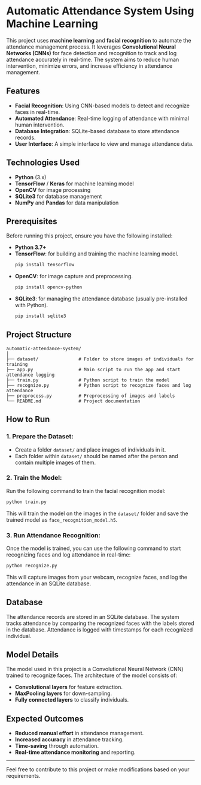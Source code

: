 # Automatic Attendance System Using Machine Learning

This project uses **machine learning** and **facial recognition** to automate the attendance management process. It leverages **Convolutional Neural Networks (CNNs)** for face detection and recognition to track and log attendance accurately in real-time. The system aims to reduce human intervention, minimize errors, and increase efficiency in attendance management.

## Features
- **Facial Recognition**: Using CNN-based models to detect and recognize faces in real-time.
- **Automated Attendance**: Real-time logging of attendance with minimal human intervention.
- **Database Integration**: SQLite-based database to store attendance records.
- **User Interface**: A simple interface to view and manage attendance data.

## Technologies Used
- **Python** (3.x)
- **TensorFlow** / **Keras** for machine learning model
- **OpenCV** for image processing
- **SQLite3** for database management
- **NumPy** and **Pandas** for data manipulation

## Prerequisites

Before running this project, ensure you have the following installed:

- **Python 3.7+**
- **TensorFlow**: for building and training the machine learning model.
  ```bash
  pip install tensorflow
  ```
- **OpenCV**: for image capture and preprocessing.
  ```bash
  pip install opencv-python
  ```
- **SQLite3**: for managing the attendance database (usually pre-installed with Python).
  ```bash
  pip install sqlite3
  ```

## Project Structure

```
automatic-attendance-system/
│
├── dataset/               # Folder to store images of individuals for training
├── app.py                 # Main script to run the app and start attendance logging
├── train.py               # Python script to train the model
├── recognize.py           # Python script to recognize faces and log attendance
├── preprocess.py          # Preprocessing of images and labels
└── README.md              # Project documentation
```

## How to Run

### 1. **Prepare the Dataset**:
- Create a folder `dataset/` and place images of individuals in it.
- Each folder within `dataset/` should be named after the person and contain multiple images of them.

### 2. **Train the Model**:
Run the following command to train the facial recognition model:
```bash
python train.py
```
This will train the model on the images in the `dataset/` folder and save the trained model as `face_recognition_model.h5`.

### 3. **Run Attendance Recognition**:
Once the model is trained, you can use the following command to start recognizing faces and log attendance in real-time:
```bash
python recognize.py
```
This will capture images from your webcam, recognize faces, and log the attendance in an SQLite database.

## Database

The attendance records are stored in an SQLite database. The system tracks attendance by comparing the recognized faces with the labels stored in the database. Attendance is logged with timestamps for each recognized individual.

## Model Details

The model used in this project is a Convolutional Neural Network (CNN) trained to recognize faces. The architecture of the model consists of:
- **Convolutional layers** for feature extraction.
- **MaxPooling layers** for down-sampling.
- **Fully connected layers** to classify individuals.

## Expected Outcomes
- **Reduced manual effort** in attendance management.
- **Increased accuracy** in attendance tracking.
- **Time-saving** through automation.
- **Real-time attendance monitoring** and reporting.



---

Feel free to contribute to this project or make modifications based on your requirements.
